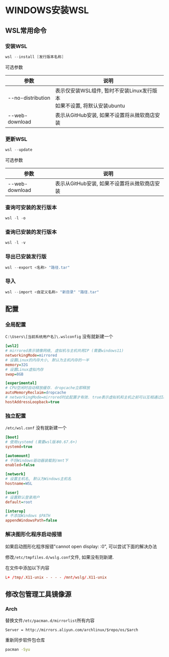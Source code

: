# WINDOWS安装WSL

## WSL常用命令

### 安装WSL

```powershell
wsl --install [发行版本名称]
```

可选参数

|参数|说明|
|-|-|
|--no-distribution|表示仅安装WSL组件, 暂时不安装Linux发行版本<br/>如果不设置, 将默认安装ubuntu|
|--web-download|表示从GitHub安装, 如果不设置将从微软商店安装|

### 更新WSL

```powershell
wsl --update
```

可选参数

|参数|说明|
|-|-|
|--web-download|表示从GitHub安装, 如果不设置将从微软商店安装|

### 查询可安装的发行版本

```powershell
wsl -l -o
```

### 查询已安装的发行版本

```powershell
wsl -l -v
```

### 导出已安装发行版

```powershell
wsl --export <名称> "路径.tar"
```

### 导入

```powershell
wsl --import <自定义名称> "新目录" "路径.tar"
```

## 配置

### 全局配置

`C:\Users\[当前系统用户名]\.wslconfig` 没有就新建一个

```ini
[wsl2]
# mirrored表示镜像网络, 虚拟机与主机共用IP (需要windows11)
networkingMode=mirrored
# 设置Linux的内存大小, 默认为主机内存的一半
memory=32G
# 设置Linux虚拟内存
swap=8GB

[experimental]
# CPU空闲时自动释放缓存. dropcache立即释放
autoMemoryReclaim=dropcache
# networkingMode=mirrored时此配置才有效. true表示虚拟机和主机之前可以互相通过IP地址访问, 否则只能通过localhost,127.0.0.1访问
hostAddressLoopback=true
```

### 独立配置

`/etc/wsl.conf` 没有就新建一个

```ini
[boot]
# 使用systemd (需要wsl版本0.67.6+)
systemd=true

[automount]
# 不将Windows驱动器装载到/mnt下
enabled=false

[network]
# 设置主机名, 默认为Windows主机名
hostname=WSL

[user]
# 设置默认登录用户
default=root

[interop]
# 不添加Windows $PATH
appendWindowsPath=false
```

### 解决图形化程序启动报错

如果启动图形化程序报错"cannot open display: :0", 可以尝试下面的解决办法

修改`/etc/tmpfiles.d/wslg.conf`文件, 如果没有则新建.

在文件中添加以下内容

```conf
L+ /tmp/.X11-unix - - - - /mnt/wslg/.X11-unix
```

## 修改包管理工具镜像源

### Arch

替换文件`/etc/pacman.d/mirrorlist`所有内容

```
Server = http://mirrors.aliyun.com/archlinux/$repo/os/$arch
```

重新同步软件包仓库

```sh
pacman -Syu
```